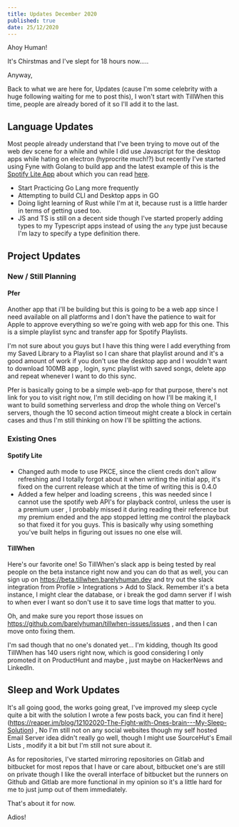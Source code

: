 ```yaml
---
title: Updates December 2020 
published: true
date: 25/12/2020
---
```




Ahoy Human! 

It's Chirstmas and I've slept for 18 hours now.....

Anyway, 

Back to what we are here for, Updates (cause I'm some celebrity with a huge following waiting for me to post this), 
I won't start with TillWhen this time, people are already bored of it so I'll add it to the last. 



## Language Updates 

Most people already understand that I've been trying to move out of the web dev scene for a while and while I did use Javascript for the desktop apps while hating on electron (hyprocrite much!?) but recently I've started using Fyne with Golang to build app and the latest example of this is the [Spotify Lite App](https://github.com/barelyhuman/spotify-lite-go/releases) about which you can read [here](https://reaper.im/blog/10122020-Moving-away-from-web-apps---Story-of-Another-experiment).

- Start Practicing Go Lang more frequently
- Attempting to build CLI and Desktop apps in GO
- Doing light learning of Rust while I'm at it, because rust is a little harder in terms of getting used too. 
- JS and TS is still on a decent side though I've started properly adding types to my Typescript apps instead of using the `any` type just because I'm lazy to specify a type definition there.



## Project Updates 

### New / Still Planning 

#### Pfer

Another app that i'll be building but this is going to be a web app since I need available on all platforms and I don't have the patience to wait for Apple to approve everything so we're going with web app for this one. This is a simple playlist sync and transfer app for Spotify Playlists. 

I'm not sure about you guys but I have this thing were I add everything from my Saved Library to a Playlist so I can share that playlist around and it's a good amount of work if you don't use the desktop app and I wouldn't want to download 100MB app , login, sync playlist with saved songs, delete app and repeat whenever I want to do this sync. 

Pfer is basically going to be a simple web-app for that purpose, there's not link for you to visit right now, I'm still deciding on how I'll be making it, I want to build something serverless and drop the whole thing on Vercel's servers, though the 10 second action timeout might create a block in certain cases and thus I'm still thinking on how I'll be splitting the actions.

### Existing Ones

#### Spotify Lite

- Changed auth mode to use PKCE, since the client creds don't allow refreshing and I totally forgot about it when writing the initial app, it's fixed on the current release which at the time of writing this is 0.4.0
- Added a few helper and loading screens , this was needed since I cannot use the spotify web API's for playback control, unless the user is a premium user , I probably missed it during reading their reference but my premium ended and the app stopped letting me control the playback so that fixed it for you guys. This is basically why using something you've built helps in figuring out issues no one else will.


#### TillWhen 

Here's our favorite one! So TillWhen's slack app is being tested by real people on the beta instance right now and you can do that as well, you can sign up on https://beta.tillwhen.barelyhuman.dev and try out the slack integration from Profile > Integrations > Add to Slack. 
Remember it's a beta instance, I might clear the database, or i break the god damn server if I wish to when ever I want so don't use it to save time logs that matter to you. 

Oh, and make sure you report those issues on https://github.com/barelyhuman/tillwhen-issues/issues , and then I can move onto fixing them.

I'm sad though that no one's donated yet... I'm kidding, though Its good TillWhen has 140 users right now, which is good considering I only promoted it on ProductHunt and maybe , just maybe on HackerNews and LinkedIn. 



## Sleep and Work Updates 

It's all going good, the works going great, I've improved my sleep cycle quite a bit with the solution I wrote a few posts back, you can find it here](https://reaper.im/blog/12102020-The-Fight-with-Ones-brain---My-Sleep-Solution) , No I'm still not on any social websites though my self hosted Email Server idea didn't really go well, though I might use SourceHut's Email Lists , modify it a bit but I'm still not sure about it. 

As for repositories, I've started mirroring repositories on Gitlab and bitbucket for most repos that I have or care about, bitbucket one's are still on private though I like the overall interface of bitbucket but the runners on Github and Gitlab are more functional in my opinion so it's a little hard for me to just jump out of them immediately. 

That's about it for now.

Adios!







